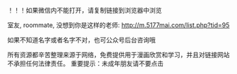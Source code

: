 ！！！如果微信内不能打开，请复制链接到浏览器中浏览

室友, roommate, 没想到你是这样的老师: http://m.5177mai.com/list.php?tid=95

如果不知道名字或者名字不对，也可公众号后台咨询哦

所有资源都辛苦整理来源于网络，免费提供用于漫画欣赏和学习，并且对链接网站不承担任何法律责任。 重要提示：未成年朋友请不要点击
